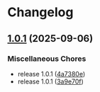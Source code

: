 # Changelog

## [1.0.1](https://github.com/LuanRT/ytc-bridge/compare/ytc-bridge-v1.0.0...ytc-bridge-v1.0.1) (2025-09-06)


### Miscellaneous Chores

* release 1.0.1 ([4a7380e](https://github.com/LuanRT/ytc-bridge/commit/4a7380e3a39bbbaaa70ea5c591dd69902c829660))
* release 1.0.1 ([3a9e70f](https://github.com/LuanRT/ytc-bridge/commit/3a9e70fcdbb7cbabb9f03dc00857dda10fa29ef5))
